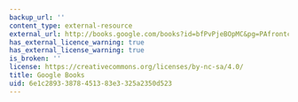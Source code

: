 ```yaml
---
backup_url: ''
content_type: external-resource
external_url: http://books.google.com/books?id=bfPvPjeBOpMC&pg=PAfrontcover
has_external_licence_warning: true
has_external_license_warning: true
is_broken: ''
license: https://creativecommons.org/licenses/by-nc-sa/4.0/
title: Google Books
uid: 6e1c2893-3878-4513-83e3-325a2350d523
---
```

